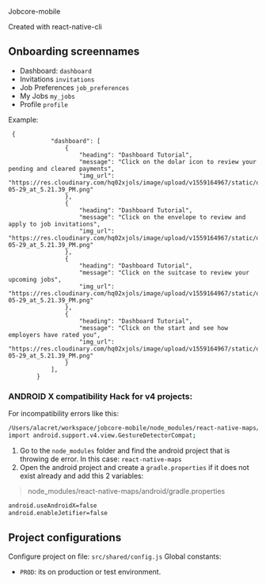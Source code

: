 Jobcore-mobile

Created with react-native-cli

## Onboarding screennames

- Dashboard: `dashboard`
- Invitations `invitations`
- Job Preferences `job_preferences`
- My Jobs `my_jobs`
- Profile `profile`

Example:

```
 {
            "dashboard": [
                {
                    "heading": "Dashboard Tutorial",
                    "message": "Click on the dolar icon to review your pending and cleared payments",
                    "img_url": "https://res.cloudinary.com/hq02xjols/image/upload/v1559164967/static/onboarding/Screen_Shot_2019-05-29_at_5.21.39_PM.png"
                },
                {
                    "heading": "Dashboard Tutorial",
                    "message": "Click on the envelope to review and apply to job invitations",
                    "img_url": "https://res.cloudinary.com/hq02xjols/image/upload/v1559164967/static/onboarding/Screen_Shot_2019-05-29_at_5.21.39_PM.png"
                },
                {
                    "heading": "Dashboard Tutorial",
                    "message": "Click on the suitcase to review your upcoming jobs",
                    "img_url": "https://res.cloudinary.com/hq02xjols/image/upload/v1559164967/static/onboarding/Screen_Shot_2019-05-29_at_5.21.39_PM.png"
                },
                {
                    "heading": "Dashboard Tutorial",
                    "message": "Click on the start and see how employers have rated you",
                    "img_url": "https://res.cloudinary.com/hq02xjols/image/upload/v1559164967/static/onboarding/Screen_Shot_2019-05-29_at_5.21.39_PM.png"
                }
            ],
        }
```


###  ANDROID X compatibility Hack for v4 projects:

For incompatibility errors like this:

```bash
/Users/alacret/workspace/jobcore-mobile/node_modules/react-native-maps/lib/android/src/main/java/com/airbnb/android/react/maps/AirMapView.java:12: error: package android.support.v4.view does not exist
import android.support.v4.view.GestureDetectorCompat;
```

1) Go to the `node_modules` folder and find the android project that is throwing de error. In this case: `react-native-maps`
2) Open the android project and create a `gradle.properties` if it does not exist already and add this 2 variables:

> node_modules/react-native-maps/android/gradle.properties
```bash
android.useAndroidX=false
android.enableJetifier=false
```

## Project configurations

Configure project on file: `src/shared/config.js`
Global constants:
- `PROD`: its on production or test environment.  
